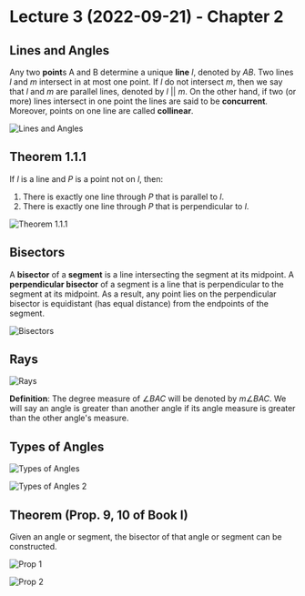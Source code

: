 # Lecture 3 (2022-09-21) - Chapter 2

## Lines and Angles

Any two **point**s A and B determine a unique **line** $l$, denoted by $AB$. Two lines $l$ and $m$ intersect in at most one point. If $l$ do not intersect $m$, then we say that $l$ and $m$ are parallel lines, denoted by $l$ || $m$. On the other hand, if two (or more) lines intersect in one point the lines are said to be **concurrent**. Moreover, points on one line are called **collinear**.

![Lines and Angles](https://media.discordapp.net/attachments/1019351346362712084/1030911487218294877/unknown.png)

## Theorem 1.1.1

If $l$ is a line and $P$ is a point not on $l$, then:

1. There is exactly one line through $P$ that is parallel to $l$.
2. There is exactly one line through $P$ that is perpendicular to $l$.

![Theorem 1.1.1](https://media.discordapp.net/attachments/1019351346362712084/1030912205136343091/unknown.png)

## Bisectors

A **bisector** of a **segment** is a line intersecting the segment at its midpoint. A **perpendicular bisector** of a segment is a line that is perpendicular to the segment at its midpoint. As a result, any point lies on the perpendicular bisector is equidistant (has equal distance) from the endpoints of the segment.

![Bisectors](https://media.discordapp.net/attachments/1019351346362712084/1030912874517905418/unknown.png)

## Rays

![Rays](https://media.discordapp.net/attachments/1019351346362712084/1030921796632981544/unknown.png)

**Definition**: The degree measure of $\angle BAC$ will be denoted by $m \angle BAC$. We will say an angle is greater than another angle if its angle measure is greater than the other angle's measure.

## Types of Angles

![Types of Angles](https://media.discordapp.net/attachments/1019351346362712084/1030927958568861756/unknown.png)

![Types of Angles 2](https://cdn.discordapp.com/attachments/1019351346362712084/1030930503513157682/unknown.png)

## Theorem (Prop. 9, 10 of Book I)

Given an angle or segment, the bisector of that angle or segment can be constructed.

![Prop 1](https://cdn.discordapp.com/attachments/1019351346362712084/1030930818027241492/unknown.png)

![Prop 2](https://cdn.discordapp.com/attachments/1019351346362712084/1030930917314810007/unknown.png)
